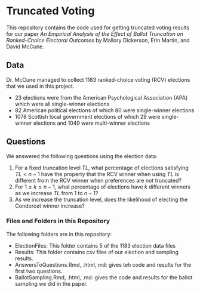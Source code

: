 # Truncated Voting

This repository contains the code used for getting truncated voting results for our paper *An Empirical Analysis of the Effect of Ballot Truncation on Ranked-Choice Electoral Outcomes* by Mallory Dickerson, Erin Martin, and David McCune.

## Data

Dr. McCune managed to collect 1183 ranked-choice voting (RCV) elections that we used in this project.  
* 23 elections were from the American Psychological Association (APA) which were all single-winner elections
* 82 American political elections of which 80 were single-winner elections
* 1078 Scottish local government elections of which 29 were single-winner elections and 1049 were multi-winner elections

## Questions

We answered the following questions using the election data:
1. For a fixed truncation level $TL$, what percentage of elections satisfying $TL < n-1$ have the property that the RCV winner when using $TL$ is different from the RCV winner when preferences are not truncated?
2. For $1 \leq k \leq n-1$, what percentage of elections have $k$ different winners as we increase $TL$ from $1$ to $n-1$?
3. As we increase the truncation level, does the likelihood of electing the Condorcet winner increase?

### Files and Folders in this Repository

The following folders are in this repository:
* ElectionFiles:  This folder contains 5 of the 1183 election data files
* Results:  This folder contains csv files of our election and sampling results.
* AnswersToQuestions.Rmd, .html, md:  gives teh code and results for the first two questions.
* BallotSampling.Rmd, .html, .md: gives the code and results for the ballot sampling we did in the paper.


